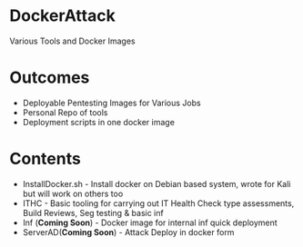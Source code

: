 # DockerAttack
Various Tools and Docker Images

# Outcomes

- Deployable Pentesting Images for Various Jobs
- Personal Repo of tools
- Deployment scripts in one docker image

# Contents

- InstallDocker.sh - Install docker on Debian based system, wrote for Kali but will work on others too
- ITHC - Basic tooling for carrying out IT Health Check type assessments, Build Reviews, Seg testing & basic inf
- Inf (**Coming Soon**) - Docker image for internal inf quick deployment
- ServerAD(**Coming Soon**) - Attack Deploy in docker form
